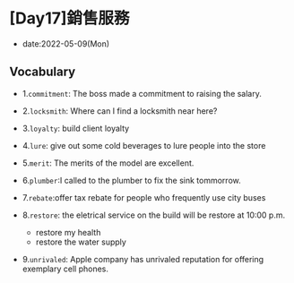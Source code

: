 # [Day17]銷售服務

* date:2022-05-09(Mon)

## Vocabulary

* 1.`commitment`: The boss made a commitment to raising the salary.

* 2.`locksmith`: Where can I find a locksmith near here?

* 3.`loyalty`: build client loyalty

* 4.`lure`: give out some cold beverages to lure people into the store

* 5.`merit`: The merits of the model are excellent.
* 6.`plumber`:I called to the plumber to fix the sink tommorrow.
* 7.`rebate`:offer tax rebate for people who  frequently use city buses
* 8.`restore`: the eletrical service on the build will be restore at 10:00 p.m.
    * restore my health
    * restore the water supply

* 9.`unrivaled`: Apple company has unrivaled reputation for offering exemplary cell phones.
